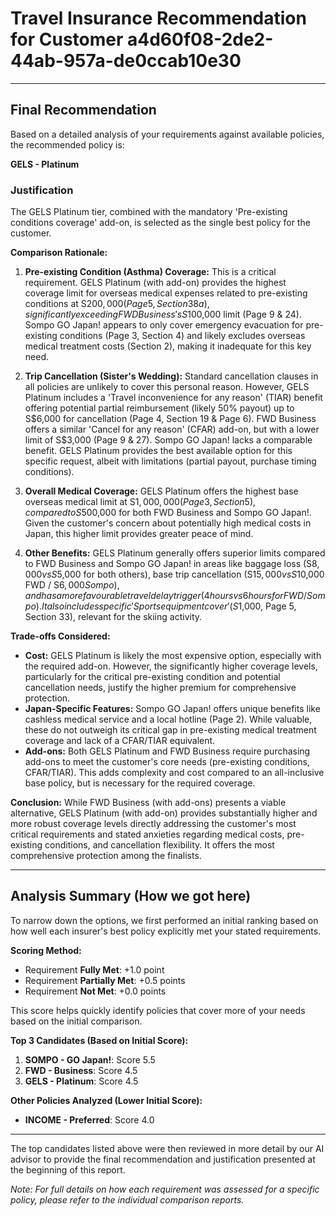 # Travel Insurance Recommendation for Customer a4d60f08-2de2-44ab-957a-de0ccab10e30

---

## Final Recommendation
Based on a detailed analysis of your requirements against available policies, the recommended policy is:

**GELS - Platinum**

### Justification
The GELS Platinum tier, combined with the mandatory 'Pre-existing conditions coverage' add-on, is selected as the single best policy for the customer.

**Comparison Rationale:**

1.  **Pre-existing Condition (Asthma) Coverage:** This is a critical requirement. GELS Platinum (with add-on) provides the highest coverage limit for overseas medical expenses related to pre-existing conditions at S$200,000 (Page 5, Section 38a), significantly exceeding FWD Business's S$100,000 limit (Page 9 & 24). Sompo GO Japan! appears to only cover emergency evacuation for pre-existing conditions (Page 3, Section 4) and likely excludes overseas medical treatment costs (Section 2), making it inadequate for this key need.

2.  **Trip Cancellation (Sister's Wedding):** Standard cancellation clauses in all policies are unlikely to cover this personal reason. However, GELS Platinum includes a 'Travel inconvenience for any reason' (TIAR) benefit offering potential partial reimbursement (likely 50% payout) up to S$6,000 for cancellation (Page 4, Section 19 & Page 6). FWD Business offers a similar 'Cancel for any reason' (CFAR) add-on, but with a lower limit of S$3,000 (Page 9 & 27). Sompo GO Japan! lacks a comparable benefit. GELS Platinum provides the best available option for this specific request, albeit with limitations (partial payout, purchase timing conditions).

3.  **Overall Medical Coverage:** GELS Platinum offers the highest base overseas medical limit at S$1,000,000 (Page 3, Section 5), compared to S$500,000 for both FWD Business and Sompo GO Japan!. Given the customer's concern about potentially high medical costs in Japan, this higher limit provides greater peace of mind.

4.  **Other Benefits:** GELS Platinum generally offers superior limits compared to FWD Business and Sompo GO Japan! in areas like baggage loss (S$8,000 vs S$5,000 for both others), base trip cancellation (S$15,000 vs S$10,000 FWD / S$6,000 Sompo), and has a more favourable travel delay trigger (4 hours vs 6 hours for FWD/Sompo). It also includes specific 'Sports equipment cover' (S$1,000, Page 5, Section 33), relevant for the skiing activity.

**Trade-offs Considered:**
*   **Cost:** GELS Platinum is likely the most expensive option, especially with the required add-on. However, the significantly higher coverage levels, particularly for the critical pre-existing condition and potential cancellation needs, justify the higher premium for comprehensive protection.
*   **Japan-Specific Features:** Sompo GO Japan! offers unique benefits like cashless medical service and a local hotline (Page 2). While valuable, these do not outweigh its critical gap in pre-existing medical treatment coverage and lack of a CFAR/TIAR equivalent.
*   **Add-ons:** Both GELS Platinum and FWD Business require purchasing add-ons to meet the customer's core needs (pre-existing conditions, CFAR/TIAR). This adds complexity and cost compared to an all-inclusive base policy, but is necessary for the required coverage.

**Conclusion:** While FWD Business (with add-ons) presents a viable alternative, GELS Platinum (with add-on) provides substantially higher and more robust coverage levels directly addressing the customer's most critical requirements and stated anxieties regarding medical costs, pre-existing conditions, and cancellation flexibility. It offers the most comprehensive protection among the finalists.

---

## Analysis Summary (How we got here)
To narrow down the options, we first performed an initial ranking based on how well each insurer's best policy explicitly met your stated requirements.

**Scoring Method:**
- Requirement **Fully Met**: +1.0 point
- Requirement **Partially Met**: +0.5 points
- Requirement **Not Met**: +0.0 points

This score helps quickly identify policies that cover more of your needs based on the initial comparison.

**Top 3 Candidates (Based on Initial Score):**
1. **SOMPO - GO Japan!**: Score 5.5
2. **FWD - Business**: Score 4.5
3. **GELS - Platinum**: Score 4.5

**Other Policies Analyzed (Lower Initial Score):**
- **INCOME - Preferred**: Score 4.0

---

The top candidates listed above were then reviewed in more detail by our AI advisor to provide the final recommendation and justification presented at the beginning of this report.

*Note: For full details on how each requirement was assessed for a specific policy, please refer to the individual comparison reports.*